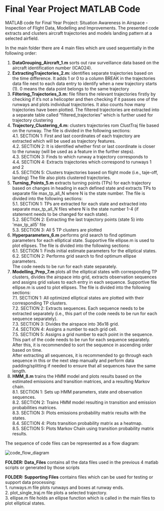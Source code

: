 # Final Year Project MATLAB Code
MATLAB code for Final Year Project: Situation Awareness in Airspace - Inspection of Flight Data, Modelling and Improvements. The presented code extracts and clusters aircraft trajectories and models landing pattern at a selected airfield. 

In the main folder there are 4 main files which are used sequentially in the following order:
1. **DataGrouping_Aircraft_1.m** sorts out raw surveillance data based on the aircraft identification number (ICAO24).
2. **ExtractingTrajectories_2.m:** identifies separate trajectories based on the time difference. It adds 1 or 0 to a column BREAK in the trajectories data file next to each data entry to identify when a new trajectory starts (1). 0 means the data point belongs to the same trajectory 
3. **Filtering_Trajectories_3.m:** file filters the relevant trajectories firstly by checking if it’s not a helicopter and then checking if it passes one of the runways and plots individual trajectories. It also counts how many trajectories have been plotted. The filtered trajectories are extracted into a separate table called “filtered_trajectories” which is further used for trajectory clustering   
4. **Trajectory_Clustering_4.m:** clusters trajectories rom ClustTraj file based on the runway. The file is divided in the following sections:  <br>
    4.1. SECTION 1: First and last coordinates of each trajectory are extracted which will be used as trajectory features.  <br>
    4.2. SECTION 2: It is identified whether first or last coordinate is closer to the runway (will be used as a feature in the further steps).  <br>
    4.3. SECTION 3: Finds to which runway a trajectory corresponds to  <br>
    4.4. SECTION 4: Extracts trajectories which correspond to runways 1 and 2   <br>
    4.5. SECTION 5: Clusters trajectories based on flight mode (i.e., taje-off, landing)
    The file also plots clustered trajectories.   <br>
5. **Turning_Points_5.m** extracts turning points (TPs) for each trajectory based on changes in heading in each defined state and extracts TPs to separate file max_tp_all_N where N is the state number. The file is divided into the following sections: <br>
    5.1. SECTION 1: TPs are extracted for each state and extracted into separate max_tp_all_N files where N is the state number 1-4 (if statement needs to be changed for each state). <br>
    5.2. SECTION 2: Extracting the last trajectory points (state 5) into 'max_tp_all5' file <br>
    5.3. SECTION 3: All 5 TP clusters are plotted <br>
6. **Hyperparameters_6.m** performs grid search to find optimum parameters for each elliptical state. Supportive file ellipse.m is used to plot ellipses. The file is divided into the following sections:  <br>
    6.1. SECTION 1: Finds initial estimate parameters for the elliptical states. <br>
    6.2. SECTION 2: Performs grid search to find optimum ellipse parameters. <br>
    The code needs to be run for each state separately. 
7. **Modelling_Prep_7.m** plots all the elliptical states with corresponding TP clusters, divides the airspace into grid, extracts observation sequences and assigns grid values to each entry in each sequence. Supportive file ellipse.m is used to plot ellipses. The file is divided into the following sections: <br>
    7.1. SECTION 1: All optimized elliptical states are plotted with their corresponding TP clusters. <br>
    7.2. SECTION 2: Extracts sequences. Each sequence needs to be extracted separately (i.e., this part of the code needs to be run for each sequence separately). <br>
    7.3. SECTION 3: Divides the airspace into 36x18 grid. <br>
    7.4. SECTION 4: Assigns a number to each grid cell. <br>
    7.5. SECTION 5: Assigns a grid number to each point in the sequence. This part of the code needs to be run for each sequence separately. After this, it is recommended to sort the sequence in ascending order based on time. <br>
    After extracting all sequences, it is recommended to go through each sequence in this or the next step manually and perform data padding/splitting if needed to ensure that all sequences have the same length. 
8. **HMM_8.m** trains the HMM model and plots results based on the estimated emissions and transition matrices, and a resulting Markov chain. <br>
    8.1. SECTION 1: Sets up HMM parameters, state and observation sequences. <br>
    8.2. SECTION 2: Trains HMM model resulting in transition and emission probabilities matrices. <br>
    8.3. SECTION 3: Plots emissions probability matrix results with the states. <br>
    8.4. SECTION 4: Plots transition probability matrix as a heatmap. <br>
    8.5. SECTION 5: Plots Markov Chain using transition probability matrix results. <br>

The sequence of code files can be represented as a flow diagram:

![code_flow_diagram](https://github.com/evelinasak/Final_Year_Project_MATLAB/assets/126879562/96f99f4b-4a0b-46a5-b452-87fa657af104)


**FOLDER: Data_Files** contains all the data files used in the previous 4 matlab scripts or generated by those scripts

**FOLDER: Supporting Files** contains files which can be used for testing or support data processing: <br>
    1. runways.m file plots runways and boxes at runway ends. <br>
    2. plot_single_traj.m file plots a selected trajectory. <br>
    3. ellipse.m file holds an ellipse function which is called in the main files to plot elliptical states. <br>
